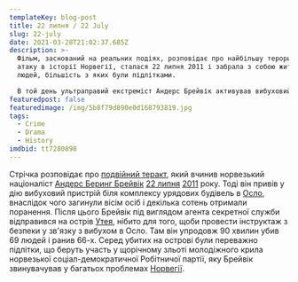 ```yaml
---
templateKey: blog-post
title: 22 липня / 22 July
slug: 22-july
date: 2021-03-28T21:02:37.685Z
description: >-
  Фільм, заснований на реальних подіях, розповідає про найбільшу терористичну
  атаку в історії Норвегії, сталася 22 липня 2011 і забрала з собою життя 77
  людей, більшість з яких були підлітками.

  В той день ультраправий екстреміст Андерс Брейвік активував вибуховий пристрій біля будівлі уряду в Осло, а потім відправився на острів Утейя, де розстріляв понад сотню молодих людей в літньому таборі. Хронологія жахливих подій буде представлена ​​очима трьох сторін - людей, які постраждали від нападу, норвезьких політиків, а також юристів.
featuredpost: false
featuredimage: /img/5b8f79d890e0d168793819.jpg
tags:
  - Crime
  - Drama
  - History
imdbid: tt7280898
---
```

Стрічка розповідає про [подвійний теракт](https://uk.wikipedia.org/wiki/%D0%A2%D0%B5%D1%80%D0%BE%D1%80%D0%B8%D1%81%D1%82%D0%B8%D1%87%D0%BD%D1%96_%D0%B0%D0%BA%D1%82%D0%B8_%D0%B2_%D0%9D%D0%BE%D1%80%D0%B2%D0%B5%D0%B3%D1%96%D1%97_(2011) "Терористичні акти в Норвегії (2011)"), який вчинив норвезький націоналіст [Андерс Беринг Брейвік](https://uk.wikipedia.org/wiki/%D0%90%D0%BD%D0%B4%D0%B5%D1%80%D1%81_%D0%91%D0%B5%D1%80%D0%B8%D0%BD%D0%B3_%D0%91%D1%80%D0%B5%D0%B9%D0%B2%D1%96%D0%BA "Андерс Беринг Брейвік") [22 липня](https://uk.wikipedia.org/wiki/22_%D0%BB%D0%B8%D0%BF%D0%BD%D1%8F "22 липня") [2011](https://uk.wikipedia.org/wiki/2011 "2011") року. Тоді він привів у дію вибуховий пристрій біля комплексу урядових будівель в [Осло](https://uk.wikipedia.org/wiki/%D0%9E%D1%81%D0%BB%D0%BE "Осло"), внаслідок чого загинули вісім осіб і декілька сотень отримали поранення. Після цього Брейвік під виглядом агента секретної служби відправився на острів [Утея](https://uk.wikipedia.org/wiki/%D0%A3%D1%82%D0%B5%D1%8F "Утея"), нібито для того, щоби провести інструктаж з безпеки у зв'язку з вибухом в Осло. Там він упродовж 90 хвилин убив 69 людей і ранив 66-х. Серед убитих на острові були переважно підлітки, що беруть участь у щорічному зльоті молодіжного крила норвезької соціал-демократичної Робітничої партії, яку Брейвік звинувачував у багатьох проблемах [Норвегії](https://uk.wikipedia.org/wiki/%D0%9D%D0%BE%D1%80%D0%B2%D0%B5%D0%B3%D1%96%D1%8F "Норвегія").